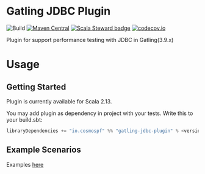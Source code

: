 # Gatling JDBC Plugin
![Build](https://github.com/cosmospf/gatling-jdbc-plugin/workflows/Build/badge.svg) [![Maven Central](https://img.shields.io/maven-central/v/io.cosmospf/gatling-jdbc-plugin_2.13.svg?color=success)](https://search.maven.org/search?q=io.cosmospf.gatling-jdbc-plugin) [![Scala Steward badge](https://img.shields.io/badge/Scala_Steward-helping-blue.svg?style=flat&logo=data:image/png;base64,iVBORw0KGgoAAAANSUhEUgAAAA4AAAAQCAMAAAARSr4IAAAAVFBMVEUAAACHjojlOy5NWlrKzcYRKjGFjIbp293YycuLa3pYY2LSqql4f3pCUFTgSjNodYRmcXUsPD/NTTbjRS+2jomhgnzNc223cGvZS0HaSD0XLjbaSjElhIr+AAAAAXRSTlMAQObYZgAAAHlJREFUCNdNyosOwyAIhWHAQS1Vt7a77/3fcxxdmv0xwmckutAR1nkm4ggbyEcg/wWmlGLDAA3oL50xi6fk5ffZ3E2E3QfZDCcCN2YtbEWZt+Drc6u6rlqv7Uk0LdKqqr5rk2UCRXOk0vmQKGfc94nOJyQjouF9H/wCc9gECEYfONoAAAAASUVORK5CYII=)](https://scala-steward.org) [![codecov.io](https://codecov.io/github/cosmospf/gatling-jdbc-plugin/coverage.svg?branch=master)](https://codecov.io/github/cosmospf/gatling-jdbc-plugin?branch=master)

Plugin for support performance testing with JDBC in Gatling(3.9.x)

# Usage

## Getting Started
Plugin is currently available for Scala 2.13.

You may add plugin as dependency in project with your tests. Write this to your build.sbt:

``` scala
libraryDependencies += "io.cosmospf" %% "gatling-jdbc-plugin" % <version> % Test
``` 

## Example Scenarios
Examples [here](https://github.com/cosmospf/gatling-jdbc-plugin/tree/master/src/test)
